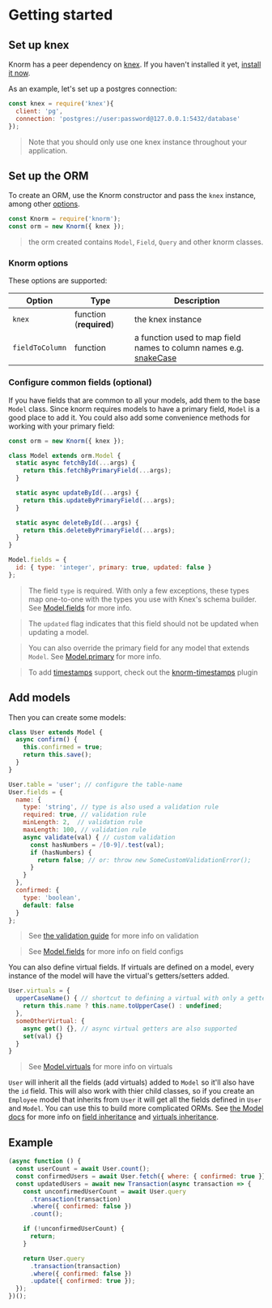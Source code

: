 # Getting started

## Set up knex

Knorm has a peer dependency on [knex](http://knexjs.org). If you haven't
installed it yet, [install it now](http://knexjs.org/#Installation).

As an example, let's set up a postgres connection:

```js
const knex = require('knex'){
  client: 'pg',
  connection: 'postgres://user:password@127.0.0.1:5432/database'
});
```
> Note that you should only use one knex instance throughout your application.

## Set up the ORM

To create an ORM, use the Knorm constructor and pass the `knex` instance, among
other [options](#knorm-options).

```js
const Knorm = require('knorm');
const orm = new Knorm({ knex });
```
> the orm created contains `Model`, `Field`, `Query` and other knorm classes.

### Knorm options

These options are supported:

| Option | Type | Description                                        |
| --------------- | ---- | --------------------------------------------------- |
| `knex`          | function (__required__) | the knex instance |
| `fieldToColumn` | function | a function used to map field names to column names e.g. [snakeCase](https://lodash.com/docs/4.17.4#snakeCase) |

### Configure common fields (optional)

If you have fields that are common to all your models, add them to the base
`Model` class. Since knorm requires models to have a primary field, `Model` is a
good place to add it. You could also add some convenience methods for working
with your primary field:

```js
const orm = new Knorm({ knex });

class Model extends orm.Model {
  static async fetchById(...args) {
    return this.fetchByPrimaryField(...args);
  }

  static async updateById(...args) {
    return this.updateByPrimaryField(...args);
  }

  static async deleteById(...args) {
    return this.deleteByPrimaryField(...args);
  }
}

Model.fields = {
  id: { type: 'integer', primary: true, updated: false }
};
```
> The field `type` is required. With only a few exceptions, these types map
one-to-one with the types you use with Knex's schema builder. See
[Model.fields](api/model.md#modelfields) for more info.

> The `updated` flag indicates that this field should not be updated when
updating a model.

> You can also override the primary field for any model that extends `Model`.
See [Model.primary](api/model.md#modelprimary) for more info.

> To add [timestamps](http://knexjs.org/#Schema-timestamps) support, check out
the [knorm-timestamps](https://www.npmjs.com/package/knorm-timestamps) plugin

## Add models

Then you can create some models:

```js
class User extends Model {
  async confirm() {
    this.confirmed = true;
    return this.save();
  }
}

User.table = 'user'; // configure the table-name
User.fields = {
  name: {
    type: 'string', // type is also used a validation rule
    required: true, // validation rule
    minLength: 2,  // validation rule
    maxLength: 100, // validation rule
    async validate(val) { // custom validation
      const hasNumbers = /[0-9]/.test(val);
      if (hasNumbers) {
        return false; // or: throw new SomeCustomValidationError();
      }
    }
  },
  confirmed: {
    type: 'boolean',
    default: false
  }
};
```
> See [the validation guide](guides/validation.md) for more info on validation

> See [Model.fields](api/model.md#modelfields) for more info on field configs

You can also define virtual fields. If virtuals are defined on a model, every
instance of the model will have the virtual's getters/setters added.

```js
User.virtuals = {
  upperCaseName() { // shortcut to defining a virtual with only a getter
    return this.name ? this.name.toUpperCase() : undefined;
  },
  someOtherVirtual: {
    async get() {}, // async virtual getters are also supported
    set(val) {}
  }
}
```
> See [Model.virtuals](api/model.md#modelvirtuals) for more info on virtuals

`User` will inherit all the fields (add virtuals) added to `Model` so it'll also
have the `id` field. This will also work with thier child classes, so if you
create an `Employee` model that inherits from `User` it will get all the fields
defined in `User` and `Model`. You can use this to build more complicated ORMs.
See [the Model docs](api/model.md) for more info on
[field inheritance](api/model.md#modelfields) and
[virtuals inheritance](api/model.md#modelvirtuals).

## Example

```js
(async function () {
  const userCount = await User.count();
  const confirmedUsers = await User.fetch({ where: { confirmed: true }});
  const updatedUsers = await new Transaction(async transaction => {
    const unconfirmedUserCount = await User.query
      .transaction(transaction)
      .where({ confirmed: false })
      .count();

    if (!unconfirmedUserCount) {
      return;
    }

    return User.query
      .transaction(transaction)
      .where({ confirmed: false })
      .update({ confirmed: true });
  });
})();
```
